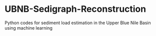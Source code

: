 # UBNB-Sedigraph-Reconstruction
Python codes for sediment load estimation in the Upper Blue Nile Basin using machine learning

